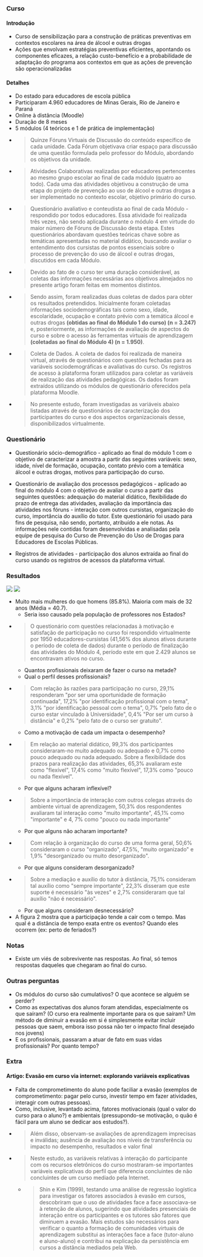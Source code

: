 ### Curso

#### Introdução

- Curso de sensibilização para a construção de práticas preventivas em contextos escolares na área de álcool e outras drogas
- Ações que envolvam estratégias preventivas eficientes, apontando os componentes eficazes, a relação custo-benefício e a probabilidade de adaptação do programa aos contextos em que as ações de prevenção são operacionalizadas

#### Detalhes

- Do estado para educadores de escola pública
- Participaram 4.960 educadores de Minas Gerais, Rio de Janeiro e Paraná
- Online à distância (Moodle)
- Duração de 8 meses
- 5 módulos (4 teóricos e 1 de prática de implementação)
- > Quinze Fóruns Virtuais de Discussão do conteúdo específico de cada unidade. Cada Fórum objetivava criar espaço para discussão de uma questão formulada pelo professor do Módulo, abordando os objetivos da unidade.
- > Atividades Colaborativas realizadas por educadores pertencentes ao mesmo grupo escolar ao final de cada módulo (quatro ao todo). Cada uma das atividades objetivou a construção de uma etapa do projeto de prevenção ao uso de álcool e outras drogas a ser implementado no contexto escolar, objetivo primário do curso.
- > Questionário avaliativo e conteudista ao final de cada Módulo - respondido por todos educadores. Essa atividade foi realizada três vezes, não sendo aplicada durante o módulo 4 em virtude do maior número de Fóruns de Discussão desta etapa. Estes questionários abordavam questões teóricas chave sobre as temáticas apresentadas no material didático, buscando avaliar o entendimento dos cursistas de pontos essenciais sobre o processo de prevenção do uso de álcool e outras drogas, discutidos em cada Módulo.
- > Devido ao fato de o curso ter uma duração considerável, as coletas das informações necessárias aos objetivos almejados no presente artigo foram feitas em momentos distintos.
- > Sendo assim, foram realizadas duas coletas de dados para obter os resultados pretendidos. Inicialmente foram coletadas informações sociodemográficas tais como sexo, idade, escolaridade, ocupação e contato prévio com a temática álcool e outras drogas **(obtidas ao final do Módulo 1 do curso) (n = 3.247)** e, posteriormente, as informações de avaliação de aspectos do curso e sobre o acesso às ferramentas virtuais de aprendizagem **(coletadas ao final do Módulo 4) (n = 1.950)**.
- > Coleta de Dados. A coleta de dados foi realizada de maneira virtual, através de questionários com questões fechadas para as variáveis sociodemográficas e avaliativas do curso. Os registros de acesso à plataforma foram utilizados para coletar as variáveis de realização das atividades pedagógicas. Os dados foram extraídos utilizando os módulos de questionário oferecidos pela plataforma Moodle.
- > No presente estudo, foram investigadas as variáveis abaixo listadas através de questionários de caracterização dos participantes do curso e dos aspectos organizacionais desse, disponibilizados virtualmente.

### Questionário

- Questionário sócio-demográfico - aplicado ao final do módulo 1 com o objetivo de caracterizar a amostra a partir das seguintes variáveis: sexo, idade, nível de formação, ocupação, contato prévio com a temática álcool e outras drogas, motivos para participação do curso.

- Questionário de avaliação dos processos pedagógicos - aplicado ao final do módulo 4 com o objetivo de avaliar o curso a partir das seguintes questões: adequação do material didático, flexibilidade do prazo de entrega das atividades, avaliação da importância das atividades nos fóruns - interação com outros cursistas, organização do curso, importância do auxílio do tutor. Este questionário foi usado para fins de pesquisa, não sendo, portanto, atribuído a ele notas. As informações nele contidas foram desenvolvidas e analisadas pela equipe de pesquisa do Curso de Prevenção do Uso de Drogas para Educadores de Escolas Públicas.

- Registros de atividades - participação dos alunos extraída ao final do curso usando os registros de acessos da plataforma virtual.

### Resultados

![](figures/ori_table1.png)
![](figures/ori_figure1.png)

- Muito mais mulheres do que homens (85.8%). Maioria com mais de 32 anos (Média = 40.7).
  - Seria isso causado pela população de professores nos Estados?
- > O questionário com questões relacionadas à motivação e satisfação de participação no curso foi respondido virtualmente por 1950 educadores-cursistas (41,56% dos alunos ativos durante o período de coleta de dados) durante o período de finalização das atividades do Módulo 4, período este em que 2.429 alunos se encontravam ativos no curso.
  - Quantos profissionais deixaram de fazer o curso na metade?
  - Qual o perfil desses profissionais?
- > Com relação às razões para participação no curso, 29,1% responderam "por ser uma oportunidade de formação continuada", 17,2% "por identificação profissional com o tema", 3,1% "por identificação pessoal com o tema", 0,7% "pelo fato de o curso estar vinculado à Universidade", 0,4% "Por ser um curso à distância" e 0,2% "pelo fato de o curso ser gratuito".
  - Como a motivação de cada um impacta o desempenho?
- > Em relação ao material didático, 99,3% dos participantes consideraram-no muito adequado ou adequado e 0,7% como pouco adequado ou nada adequado. Sobre a flexibilidade dos prazos para realização das atividades, 65,3% avaliaram este como "flexível", 17,4% como "muito flexível", 17,3% como "pouco ou nada flexível".
  - Por que alguns acharam inflexível?
- > Sobre a importância de interação com outros colegas através do ambiente virtual de aprendizagem, 50,3% dos respondentes avaliaram tal interação como "muito importante", 45,1% como "importante" e 4, 7% como "pouco ou nada importante"
  - Por que alguns não acharam importante?
- > Com relação à organização do curso de uma forma geral, 50,6% consideraram o curso "organizado", 47,5%, "muito organizado" e 1,9% "desorganizado ou muito desorganizado".
  - Por que alguns consideram desorganizado?
- > Sobre a mediação e auxílio do tutor à distância, 75,1% consideram tal auxílio como "sempre importante", 22,3% disseram que este suporte é necessário "às vezes" e 2,7% consideraram que tal auxílio "não é necessário".
  - Por que alguns consideram desnecessário?
- A figura 2 mostra que a participação tende a cair com o tempo. Mas qual é a distância de tempo exata entre os eventos? Quando eles ocorrem (ex: perto de feriados?)

### Notas

- Existe um viés de sobrevivente nas respostas. Ao final, só temos respostas daqueles que chegaram ao final do curso.

### Outras perguntas

- Os módulos do curso são cumulativos? O que acontece se alguém se perder?
- Como as expectativas dos alunos foram atendidas, especialmente os que saíram? (O curso era realmente importante para os que saíram? Um método de diminuir a evasão em si é simplesmente evitar incluir pessoas que saem, embora isso possa não ter o impacto final desejado nos jovens)
- E os profissionais, passaram a atuar de fato em suas vidas profissionais? Por quanto tempo?

### Extra

#### Artigo: Evasão em curso via internet: explorando variáveis explicativas

- Falta de comprometimento do aluno pode faciliar a evasão (exemplos de comprometimento: pagar pelo curso, investir tempo em fazer atividades, interagir com outras pessoas).
- Como, inclusive, levantado acima, fatores motivacionais (qual o valor do curso para o aluno?) e ambientais (pressupondo-se motivação, o quão é fácil para um aluno se dedicar aos estudos?).
- > Além disso, observam-se avaliações de aprendizagem imprecisas e inválidas; ausência de avaliação nos níveis de transferência ou impacto no desempenho, resultados e valor final
- > Neste estudo, as variáveis relativas à interação do participante com os recursos eletrônicos do curso mostraram-se importantes variáveis explicativas do perfil que diferencia concluintes de não concluintes de um curso mediado pela Internet.
  - > Shin e Kim (1999), testando uma análise de regressão logística para investigar os fatores associados à evasão em cursos, descobriram que o uso de atividades face a face associava-se à retenção de alunos, sugerindo que atividades presenciais de interação entre os participantes e os tutores são fatores que diminuem a evasão. Mais estudos são necessários para verificar o quanto a formação de comunidades virtuais de aprendizagem substitui as interações face a face (tutor-aluno e aluno-aluno) e contribui na explicação da persistência em cursos a distância mediados pela Web.
